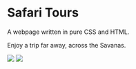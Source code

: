 <h1>Safari Tours</h1>
<p>A webpage written in pure CSS and HTML.</p>
<p>Enjoy a trip far away, across the Savanas.</p>
<img src='https://user-images.githubusercontent.com/32106003/201673011-68183dcd-4868-437f-9e98-ebeace9413ef.png'/>
<img src="https://user-images.githubusercontent.com/32106003/201673345-b633a1fb-d880-439e-92bd-b1e19ce85562.png"/>
